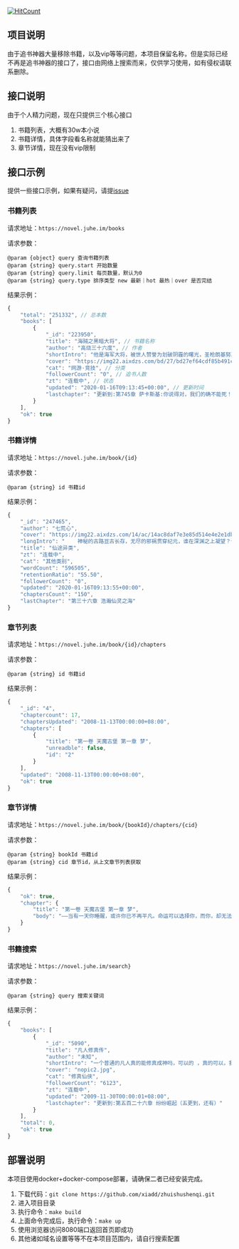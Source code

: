 [![HitCount](http://hits.dwyl.com/xiadd/xiadd/zhuishushenqi.svg)](http://hits.dwyl.com/xiadd/xiadd/zhuishushenqi)

## 项目说明

由于追书神器大量移除书籍，以及vip等等问题，本项目保留名称，但是实际已经不再是追书神器的接口了，接口由网络上搜索而来，仅供学习使用，如有侵权请联系删除。

## 接口说明

由于个人精力问题，现在只提供三个核心接口

1. 书籍列表，大概有30w本小说
2. 书籍详情，具体字段看名称就能猜出来了
3. 章节详情，现在没有vip限制

## 接口示例

提供一些接口示例，如果有疑问，请提[issue](https://github.com/xiadd/zhuishushenqi/issues?q=is%3Aissue+is%3Aopen+sort%3Aupdated-desc)

### 书籍列表

请求地址：`https://novel.juhe.im/books`

请求参数：

```
@param {object} query 查询书籍列表
@param {string} query.start 开始数量
@param {string} query.limit 每页数量，默认为0
@param {string} query.type 排序类型 new 最新｜hot 最热｜over 是否完结
```

结果示例：

```js
{
    "total": "251332", // 总本数
    "books": [
        {
            "_id": "223950",
            "title": "海贼之黑暗大将", // 书籍名称
            "author": "高烧三十六度", // 作者
            "shortIntro": "他是海军大将，被世人赞誉为划破阴霾的曙光，圣枪朗基努斯。他是地下王者，被世人恐惧为终结时代的黑暗，魔", // 简介
            "cover": "https://img22.aixdzs.com/bd/27/bd27ef64cdf85b491ca907ec189e0fea.jpg", // 封面
            "cat": "网游·竞技", // 分类
            "followerCount": "0", // 追书人数
            "zt": "连载中", // 状态
            "updated": "2020-01-16T09:13:45+00:00", // 更新时间
            "lastchapter": "更新到:第745章 萨卡斯基:你说得对，我们的确不能死！" // 最新章节
        }
    ],
    "ok": true
}
```

### 书籍详情

请求地址：`https://novel.juhe.im/book/{id}`

请求参数：

```
@param {string} id 书籍id
```

结果示例：

```js
{
    "_id": "247465",
    "author": "七荒心",
    "cover": "https://img22.aixdzs.com/14/ac/14ac8daf7e3e85d514e4e2e1dbba5cd7.jpg",
    "longIntro": "    神秘的古路亘古长存，无尽的邪祸贯穿纪元，谁在深渊之上凝望？谁在仙途闯荡？谁又能看穿雾霭背后的真相？\r\n\r\n\r\n——仙瞳\r\n\r\n\r\n",
    "title": "仙途异类",
    "zt": "连载中",
    "cat": "其他类别",
    "wordCount": "596505",
    "retentionRatio": "55.50",
    "followerCount": "0",
    "updated": "2020-01-16T09:13:55+00:00",
    "chaptersCount": "150",
    "lastChapter": "第三十六章 浩瀚仙灵之海"
}
```

### 章节列表

请求地址：`https://novel.juhe.im/book/{id}/chapters`

请求参数：

```
@param {string} id 书籍id
```

结果示例：

```js
{
    "_id": "4",
    "chaptercount": 17,
    "chaptersUpdated": "2008-11-13T00:00:00+08:00",
    "chapters": [
        {
            "title": "第一卷 天魔古堡 第一章 梦",
            "unreadble": false,
            "id": "2"
        }
    ],
    "updated": "2008-11-13T00:00:00+08:00",
    "ok": true
}
```

### 章节详情

请求地址：`https://novel.juhe.im/book/{bookId}/chapters/{cid}`

请求参数：

```
@param {string} bookId 书籍id
@param {string} cid 章节id，从上文章节列表获取
```

结果示例：

```js
{
    "ok": true,
    "chapter": {
        "title": "第一卷 天魔古堡 第一章 梦",
        "body": "——当有一天你睡醒，或许你已不再平凡。命运可以选择你，而你，却无法选择命运！\n　　最近一直做着一个梦，每天晚上都重复着，我梦到童年居住的乡下那个小土坡，土坡上坐着儿时的我，穿着身着水蓝连衣裙，我微笑着看着即将落幕的夕阳，露出两个深深的酒窝。\n　　“筱翎，快下来，我们吃饭了。”\n　　“哦！我马上下来了。”\n　　“奶奶，你总在念叨的东西是什么意思啊？”我牵着奶奶的手，笑着问道。\n　　奶奶笑笑说：\n　　“你不需要懂，孩子，你将会是我们家的英雄！”\n　　“我能成英雄吗？”我笑的美滋滋，甜甜的露出两颗小虎牙。\n　　“是啊！我的筱翎是最棒的！”奶奶开心的抱过我，笑着露出深深的皱纹。我笑的更开心了！\n　　但很快的，奶奶便用一种惊恐的眼神看着我，用颤抖的声音对我说：“天魔古堡，去天魔古堡，救人，只有你可以……”我还来不及喊一声，却见奶奶已七窍流血，化为一滩血水消失了，接着是一串铃声和一阵清脆的笑声，不管我怎么找，都找不到笑声的主人。我每天都会在同一个时间点醒来，然后再也睡不着，4：44：44这个时间意味着什么？4=死？！\n　　我从小就和奶奶一起生活，直到8岁才被父母接回城里。奶奶的职业是被禁止的，用乡下话说她是个神婆，总帮人算命，降妖，奶奶算命出奇的准，几乎没出现过错误，村民们也都十分的敬重她。在那片绚烂的夕阳下，我牵着奶奶的手，笑着问道：\n　　“奶奶，你总在念叨的东西是什么意思啊？”\n　　她总会笑笑说：\n　　“你不需要懂，孩子，你将会是我们家的英雄！”\n　　“我能成英雄吗？”那时候我认为英雄是这个世上对人最好的赞美，我笑的美滋滋，甜甜的露出两颗小虎牙。\n　　“是啊！我的筱翎是最棒的！”\n　　奶奶在第二天便早上便死了，当她全身冰凉的躺在床上时，我8岁的世界全然坍塌。\n　　“筱翎，我们回家了。”\n　　帮奶奶办完丧事后的第二天，我的母亲——那个将我抛弃8年之久的女人对我说道。我点头，因为奶奶曾经和我说过，一旦她死了，就让我和父母回城。我不可能不听奶奶的话，她是我生命中的一切——至少到目前是！\n　　现在奶奶过世已有10年之久了，我居然在梦中又见到奶奶，同样的场景，同样的话，只是多了那个陌生的笑，我的生命中会发生什么事？\n　　我迷茫。\n　　"
    }
}
```

### 书籍搜索

请求地址：`https://novel.juhe.im/search}`

请求参数：

```
@param {string} query 搜索关键词
```

结果示例：

```js
{
    "books": [
        {
            "_id": "5090",
            "title": "凡人修真传",
            "author": "未知",
            "shortIntro": "一个普通的凡人真的能修真成神吗，可以的 ，真的可以，我们缺少的只是一个机缘，给我们一个机会，我们同样",
            "cover": "nopic2.jpg",
            "cat": "修真仙侠",
            "followerCount": "6123",
            "zt": "连载中",
            "updated": "2009-11-30T00:00:01+08:00",
            "lastchapter": "更新到:第五百二十六章 纷纷崛起（五更到，还有）"
        }
    ],
    "total": 0,
    "ok": true
}
```

## 部署说明

本项目使用docker+docker-compose部署，请确保二者已经安装完成。

1. 下载代码：`git clone https://github.com/xiadd/zhuishushenqi.git`
2. 进入项目目录
3. 执行命令：`make build`
4. 上面命令完成后，执行命令：`make up`
5. 使用浏览器访问8080端口返回首页即成功
6. 其他诸如域名设置等等不在本项目范围内，请自行搜索配置
